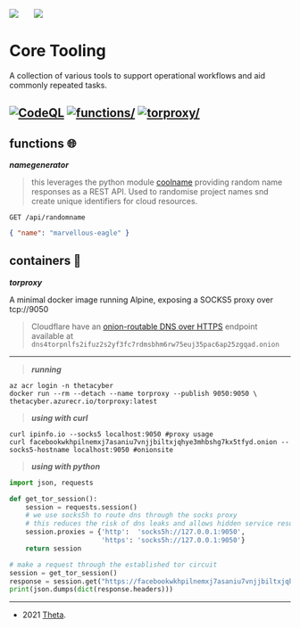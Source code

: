 ![](https://avatars0.githubusercontent.com/u/2897191?s=70&v=4)    ![](https://avatars2.githubusercontent.com/u/6844498?s=70&v=4)

<!-- core tooling & supporting/foundational functions -->
<!-- josh.highet@theta.co.nz -->
<!-- development/test/production -->

# Core Tooling

A collection of various tools to support operational workflows and aid commonly repeated tasks.

[![CodeQL](https://github.com/thetanz/coretools/actions/workflows/codeql-analysis.yml/badge.svg)](https://github.com/thetanz/coretools/actions/workflows/codeql-analysis.yml)
[![functions/](https://github.com/thetanz/coretools/actions/workflows/fn-ae-coretools-dev.yml/badge.svg)](https://github.com/thetanz/coretools/actions/workflows/fn-ae-coretools-dev.yml)
[![torproxy/](https://github.com/thetanz/coretools/actions/workflows/release-to-ghcr.yml/badge.svg)](https://github.com/thetanz/coretools/actions/workflows/release-to-ghcr.yml)
---

## functions 🌐

***namegenerator***

> this leverages the python module [coolname](https://pypi.org/project/coolname) providing random name responses as a REST API. Used to randomise project names snd create unique identifiers for cloud resources.

`GET /api/randomname`

```json
{ "name": "marvellous-eagle" }
```

## containers  🐳

***torproxy***

A minimal docker image running Alpine, exposing a SOCKS5 proxy over tcp://9050

> Cloudflare have an [onion-routable DNS over HTTPS](https://developers.cloudflare.com/1.1.1.1/fun-stuff/dns-over-tor) endpoint available at `dns4torpnlfs2ifuz2s2yf3fc7rdmsbhm6rw75euj35pac6ap25zgqad.onion`

---
> ***running***

```shell
az acr login -n thetacyber
docker run --rm --detach --name torproxy --publish 9050:9050 \
thetacyber.azurecr.io/torproxy:latest
```

> ***using with curl***

```shell
curl ipinfo.io --socks5 localhost:9050 #proxy usage
curl facebookwkhpilnemxj7asaniu7vnjjbiltxjqhye3mhbshg7kx5tfyd.onion --socks5-hostname localhost:9050 #onionsite
```

> ***using with python***

```python
import json, requests

def get_tor_session():
    session = requests.session()
    # we use socks5h to route dns through the socks proxy
    # this reduces the risk of dns leaks and allows hidden service resolutions
    session.proxies = {'http':  'socks5h://127.0.0.1:9050',
                       'https': 'socks5h://127.0.0.1:9050'}
    return session

# make a request through the established tor circuit
session = get_tor_session()
response = session.get("https://facebookwkhpilnemxj7asaniu7vnjjbiltxjqhye3mhbshg7kx5tfyd.onion")
print(json.dumps(dict(response.headers)))
```

---
- 2021 <a href="https://theta.co.nz/cyber" target="_blank">Theta</a>.
